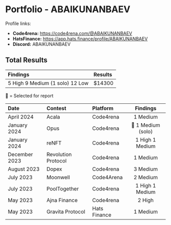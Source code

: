 
# Portfolio - ABAIKUNANBAEV

Profile links:

- **Code4rena:** https://code4rena.com/@ABAIKUNANBAEV
- **HatsFinance:** https://app.hats.finance/profile/ABAIKUNANBAEV 
- **Discord:** ABAIKUNANBAEV


## Total Results


| Findings             | Results    | 
|:-------------------|:-------------|
| 5 High 9 Medium (1 solo) 12 Low  | $14300 |

🥇 = Selected for report

| Date             | Contest                                                                       | Platform                                                                                 | Findings | 
|:-------------------|:------------------------------------------------------------------------------|:--------------------------------------------------------------------------------------------|:-------:|
|April 2024  | Acala | Code4rena | 1 Medium  | 
|January 2024  | Opus | Code4rena | 🥇 1 Medium (solo) | 
|January 2024  | reNFT | Code4rena | 1 High 1 Medium | 
|December 2023  | Revolution Protocol | Code4rena | 1 Medium | 
|August  2023  | Dopex | Code4rena | 3 Medium  | 
|July 2023  |  Moonwell  | Code4Arena | 2 Medium | 
|July 2023 | PoolTogether  | Code4rena | 1 High 1 Medium  |
|May 2023  | Ajna Finance    | Code4rena | 2 High  |
|May 2023  | Gravita Protocol | Hats Finance | 1 Medium  |
